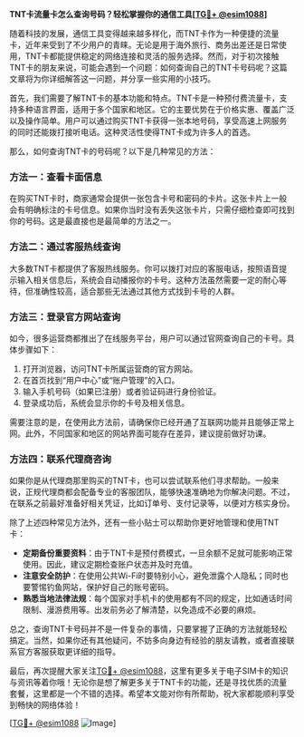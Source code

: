 **TNT卡流量卡怎么查询号码？轻松掌握你的通信工具[[TG💪+ @esim1088](https://t.me/s/esim1088)]**

随着科技的发展，通信工具变得越来越多样化，而TNT卡作为一种便捷的流量卡，近年来受到了不少用户的青睐。无论是用于海外旅行、商务出差还是日常使用，TNT卡都能提供稳定的网络连接和灵活的服务选择。然而，对于初次接触TNT卡的朋友来说，可能会遇到一个问题：如何查询自己的TNT卡号码呢？这篇文章将为你详细解答这一问题，并分享一些实用的小技巧。

首先，我们需要了解TNT卡的基本功能和特点。TNT卡是一种预付费流量卡，支持多种语言界面，适用于多个国家和地区。它的主要优势在于价格实惠、覆盖广泛以及操作简单。用户可以通过购买TNT卡获得一张本地号码，享受高速上网服务的同时还能拨打接听电话。这种灵活性使得TNT卡成为许多人的首选。

那么，如何查询TNT卡的号码呢？以下是几种常见的方法：

### 方法一：查看卡面信息

在购买TNT卡时，商家通常会提供一张包含卡号和密码的卡片。这张卡片上一般会有明确标注的卡号信息。如果你当时没有丢失这张卡片，只需仔细检查即可找到你的号码。这是最直接也是最简单的方法之一。

### 方法二：通过客服热线查询

大多数TNT卡都提供了客服热线服务。你可以拨打对应的客服电话，按照语音提示输入相关信息后，系统会自动播报你的卡号。这种方法虽然需要一定的耐心等待，但准确性较高，适合那些无法通过其他方式找到卡号的人群。

### 方法三：登录官方网站查询

如今，很多运营商都推出了在线服务平台，用户可以通过官网查询自己的卡号。具体步骤如下：
1. 打开浏览器，访问TNT卡所属运营商的官方网站。
2. 在首页找到“用户中心”或“账户管理”的入口。
3. 输入手机号码（如果已注册）或者验证码进行身份验证。
4. 登录成功后，系统会显示你的卡号及相关信息。

需要注意的是，在使用此方法前，请确保你已经开通了互联网功能并且能够正常上网。此外，不同国家和地区的网站界面可能存在差异，建议提前做好功课。

### 方法四：联系代理商咨询

如果你是从代理商那里购买的TNT卡，也可以尝试联系他们寻求帮助。一般来说，正规代理商都会配备专业的客服团队，能够快速准确地为你解决问题。不过，在联系之前最好准备好相关凭证，比如订单号、支付记录等，以便对方核实身份。

除了上述四种常见方法外，还有一些小贴士可以帮助你更好地管理和使用TNT卡：

- **定期备份重要资料**：由于TNT卡是预付费模式，一旦余额不足就可能影响正常使用。因此，建议定期检查账户状态并及时充值。
- **注意安全防护**：在使用公共Wi-Fi时要特别小心，避免泄露个人隐私；同时也要警惕钓鱼网站，保护好自己的账号密码。
- **熟悉当地法律法规**：每个国家对手机卡的使用都有不同的规定，比如通话时间限制、漫游费用等。出发前务必了解清楚，以免造成不必要的麻烦。

总之，查询TNT卡号码并不是一件复杂的事情，只要掌握了正确的方法就能轻松搞定。当然，如果你还有其他疑问，不妨多向身边有经验的朋友请教，或者直接联系官方客服获取更详细的指导。

最后，再次提醒大家关注[TG💪+ @esim1088](https://t.me/s/esim1088)，这里有更多关于电子SIM卡的知识与资讯等着你哦！无论你是想了解更多关于TNT卡的功能，还是寻找优质的流量套餐，这里都是一个不错的选择。希望本文能对你有所帮助，祝大家都能顺利享受到畅快的网络体验！

[[TG💪+ @esim1088](https://t.me/s/esim1088) ![Image](https://i.postimg.cc/4NQfJmqS/Snipaste-2025-05-13-00-14-12.png)]